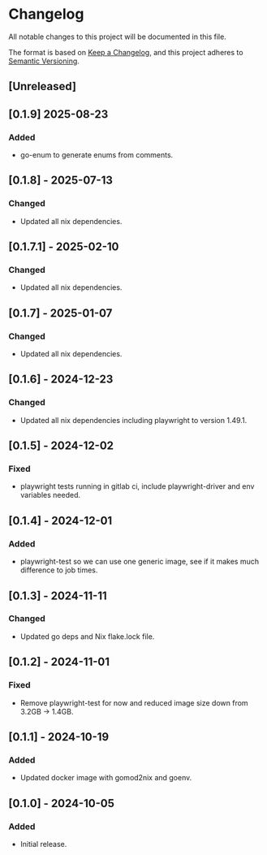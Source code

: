 # Changelog

All notable changes to this project will be documented in this file.

The format is based on [Keep a Changelog](https://keepachangelog.com/en/1.1.0/),
and this project adheres to [Semantic Versioning](https://semver.org/spec/v2.0.0.html).

## [Unreleased]

## [0.1.9] 2025-08-23

### Added

- go-enum to generate enums from comments.

## [0.1.8] - 2025-07-13

### Changed

- Updated all nix dependencies.

## [0.1.7.1] - 2025-02-10

### Changed

- Updated all nix dependencies.

## [0.1.7] - 2025-01-07

### Changed

- Updated all nix dependencies.

## [0.1.6] - 2024-12-23

### Changed

- Updated all nix dependencies including playwright to version 1.49.1.

## [0.1.5] - 2024-12-02

### Fixed

- playwright tests running in gitlab ci, include playwright-driver and env variables needed.

## [0.1.4] - 2024-12-01

### Added

- playwright-test so we can use one generic image, see if it makes much difference to job times.

## [0.1.3] - 2024-11-11

### Changed

- Updated go deps and Nix flake.lock file.

## [0.1.2] - 2024-11-01

### Fixed

- Remove playwright-test for now and reduced image size down from 3.2GB -> 1.4GB.

## [0.1.1] - 2024-10-19

### Added

- Updated docker image with gomod2nix and goenv.

## [0.1.0] - 2024-10-05

### Added

- Initial release.
